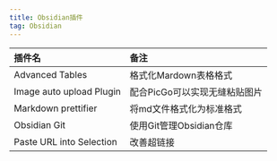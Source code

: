 ```yaml
---
title: Obsidian插件
tag: Obsidian
---
```


| 插件名                      | 备注                |
| :----------------------- | :---------------- |
| Advanced Tables          | 格式化Mardown表格格式    |
| Image auto upload Plugin | 配合PicGo可以实现无缝粘贴图片 |
| Markdown prettifier      | 将md文件格式化为标准格式     |
| Obsidian Git             | 使用Git管理Obsidian仓库 |
| Paste URL into Selection | 改善超链接             |
